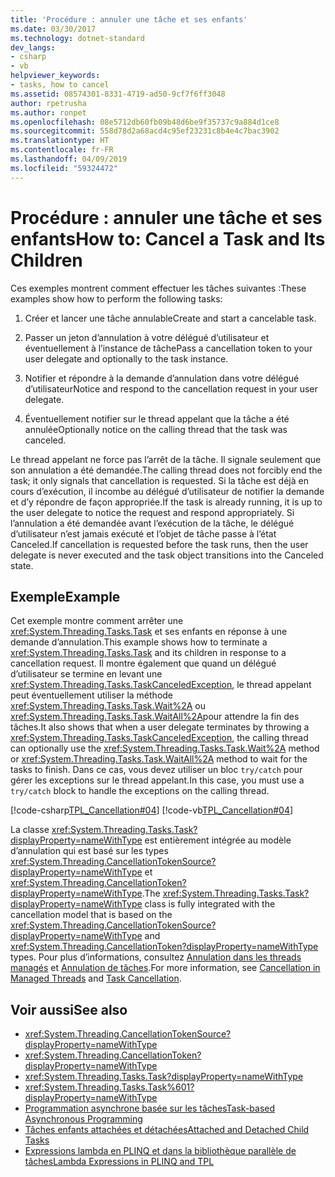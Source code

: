 ```yaml
---
title: 'Procédure : annuler une tâche et ses enfants'
ms.date: 03/30/2017
ms.technology: dotnet-standard
dev_langs:
- csharp
- vb
helpviewer_keywords:
- tasks, how to cancel
ms.assetid: 08574301-8331-4719-ad50-9cf7f6ff3048
author: rpetrusha
ms.author: ronpet
ms.openlocfilehash: 08e5712db60fb09b48d6be9f35737c9a884d1ce8
ms.sourcegitcommit: 558d78d2a68acd4c95ef23231c8b4e4c7bac3902
ms.translationtype: HT
ms.contentlocale: fr-FR
ms.lasthandoff: 04/09/2019
ms.locfileid: "59324472"
---
```

# <a name="how-to-cancel-a-task-and-its-children"></a><span data-ttu-id="defcf-102">Procédure : annuler une tâche et ses enfants</span><span class="sxs-lookup"><span data-stu-id="defcf-102">How to: Cancel a Task and Its Children</span></span>
<span data-ttu-id="defcf-103">Ces exemples montrent comment effectuer les tâches suivantes :</span><span class="sxs-lookup"><span data-stu-id="defcf-103">These examples show how to perform the following tasks:</span></span>  
  
1. <span data-ttu-id="defcf-104">Créer et lancer une tâche annulable</span><span class="sxs-lookup"><span data-stu-id="defcf-104">Create and start a cancelable task.</span></span>  
  
2. <span data-ttu-id="defcf-105">Passer un jeton d’annulation à votre délégué d’utilisateur et éventuellement à l’instance de tâche</span><span class="sxs-lookup"><span data-stu-id="defcf-105">Pass a cancellation token to your user delegate and optionally to the task instance.</span></span>  
  
3. <span data-ttu-id="defcf-106">Notifier et répondre à la demande d’annulation dans votre délégué d’utilisateur</span><span class="sxs-lookup"><span data-stu-id="defcf-106">Notice and respond to the cancellation request in your user delegate.</span></span>  
  
4. <span data-ttu-id="defcf-107">Éventuellement notifier sur le thread appelant que la tâche a été annulée</span><span class="sxs-lookup"><span data-stu-id="defcf-107">Optionally notice on the calling thread that the task was canceled.</span></span>  
  
 <span data-ttu-id="defcf-108">Le thread appelant ne force pas l’arrêt de la tâche. Il signale seulement que son annulation a été demandée.</span><span class="sxs-lookup"><span data-stu-id="defcf-108">The calling thread does not forcibly end the task; it only signals that cancellation is requested.</span></span> <span data-ttu-id="defcf-109">Si la tâche est déjà en cours d’exécution, il incombe au délégué d’utilisateur de notifier la demande et d’y répondre de façon appropriée.</span><span class="sxs-lookup"><span data-stu-id="defcf-109">If the task is already running, it is up to the user delegate to notice the request and respond appropriately.</span></span> <span data-ttu-id="defcf-110">Si l’annulation a été demandée avant l’exécution de la tâche, le délégué d’utilisateur n’est jamais exécuté et l’objet de tâche passe à l’état Canceled.</span><span class="sxs-lookup"><span data-stu-id="defcf-110">If cancellation is requested before the task runs, then the user delegate is never executed and the task object transitions into the Canceled state.</span></span>  
  
## <a name="example"></a><span data-ttu-id="defcf-111">Exemple</span><span class="sxs-lookup"><span data-stu-id="defcf-111">Example</span></span>  
 <span data-ttu-id="defcf-112">Cet exemple montre comment arrêter une <xref:System.Threading.Tasks.Task> et ses enfants en réponse à une demande d’annulation.</span><span class="sxs-lookup"><span data-stu-id="defcf-112">This example shows how to terminate a <xref:System.Threading.Tasks.Task> and its children in response to a cancellation request.</span></span> <span data-ttu-id="defcf-113">Il montre également que quand un délégué d’utilisateur se termine en levant une <xref:System.Threading.Tasks.TaskCanceledException>, le thread appelant peut éventuellement utiliser la méthode <xref:System.Threading.Tasks.Task.Wait%2A> ou <xref:System.Threading.Tasks.Task.WaitAll%2A>pour attendre la fin des tâches.</span><span class="sxs-lookup"><span data-stu-id="defcf-113">It also shows that when a user delegate terminates by throwing a <xref:System.Threading.Tasks.TaskCanceledException>, the calling thread can optionally use the <xref:System.Threading.Tasks.Task.Wait%2A> method or <xref:System.Threading.Tasks.Task.WaitAll%2A> method to wait for the tasks to finish.</span></span> <span data-ttu-id="defcf-114">Dans ce cas, vous devez utiliser un bloc `try/catch` pour gérer les exceptions sur le thread appelant.</span><span class="sxs-lookup"><span data-stu-id="defcf-114">In this case, you must use a `try/catch` block to handle the exceptions on the calling thread.</span></span>  
  
 [!code-csharp[TPL_Cancellation#04](../../../samples/snippets/csharp/VS_Snippets_Misc/tpl_cancellation/cs/cancel1.cs#04)]
 [!code-vb[TPL_Cancellation#04](../../../samples/snippets/visualbasic/VS_Snippets_Misc/tpl_cancellation/vb/cancel1.vb#04)]  
  
 <span data-ttu-id="defcf-115">La classe <xref:System.Threading.Tasks.Task?displayProperty=nameWithType> est entièrement intégrée au modèle d’annulation qui est basé sur les types <xref:System.Threading.CancellationTokenSource?displayProperty=nameWithType> et <xref:System.Threading.CancellationToken?displayProperty=nameWithType>.</span><span class="sxs-lookup"><span data-stu-id="defcf-115">The <xref:System.Threading.Tasks.Task?displayProperty=nameWithType> class is fully integrated with the cancellation model that is based on the <xref:System.Threading.CancellationTokenSource?displayProperty=nameWithType> and <xref:System.Threading.CancellationToken?displayProperty=nameWithType> types.</span></span> <span data-ttu-id="defcf-116">Pour plus d’informations, consultez [Annulation dans les threads managés](../../../docs/standard/threading/cancellation-in-managed-threads.md) et [Annulation de tâches](../../../docs/standard/parallel-programming/task-cancellation.md).</span><span class="sxs-lookup"><span data-stu-id="defcf-116">For more information, see [Cancellation in Managed Threads](../../../docs/standard/threading/cancellation-in-managed-threads.md) and [Task Cancellation](../../../docs/standard/parallel-programming/task-cancellation.md).</span></span>  
  
## <a name="see-also"></a><span data-ttu-id="defcf-117">Voir aussi</span><span class="sxs-lookup"><span data-stu-id="defcf-117">See also</span></span>

- <xref:System.Threading.CancellationTokenSource?displayProperty=nameWithType>
- <xref:System.Threading.CancellationToken?displayProperty=nameWithType>
- <xref:System.Threading.Tasks.Task?displayProperty=nameWithType>
- <xref:System.Threading.Tasks.Task%601?displayProperty=nameWithType>
- [<span data-ttu-id="defcf-118">Programmation asynchrone basée sur les tâches</span><span class="sxs-lookup"><span data-stu-id="defcf-118">Task-based Asynchronous Programming</span></span>](../../../docs/standard/parallel-programming/task-based-asynchronous-programming.md)
- [<span data-ttu-id="defcf-119">Tâches enfants attachées et détachées</span><span class="sxs-lookup"><span data-stu-id="defcf-119">Attached and Detached Child Tasks</span></span>](../../../docs/standard/parallel-programming/attached-and-detached-child-tasks.md)
- [<span data-ttu-id="defcf-120">Expressions lambda en PLINQ et dans la bibliothèque parallèle de tâches</span><span class="sxs-lookup"><span data-stu-id="defcf-120">Lambda Expressions in PLINQ and TPL</span></span>](../../../docs/standard/parallel-programming/lambda-expressions-in-plinq-and-tpl.md)
